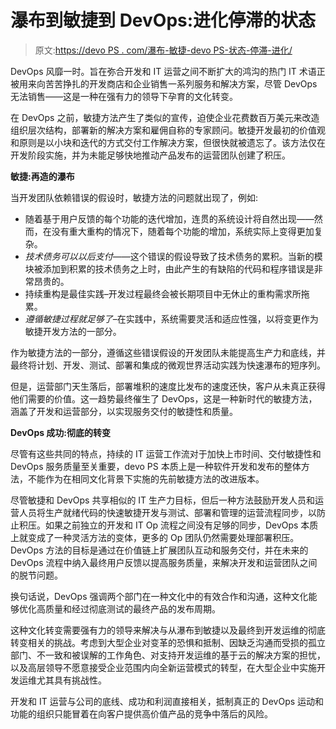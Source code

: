 # 瀑布到敏捷到 DevOps:进化停滞的状态

> 原文:[https://devo PS . com/瀑布-敏捷-devo PS-状态-停滞-进化/](https://devops.com/waterfall-agile-devops-state-stagnant-evolution/)

DevOps 风靡一时。旨在弥合开发和 IT 运营之间不断扩大的鸿沟的热门 IT 术语正被用来向苦苦挣扎的开发商店和企业销售一系列服务和解决方案，尽管 DevOps 无法销售——这是一种在强有力的领导下孕育的文化转变。

在 DevOps 之前，敏捷方法产生了类似的宣传，迫使企业花费数百万美元来改造组织层次结构，部署新的解决方案和雇佣自称的专家顾问。敏捷开发最初的价值观和原则是以小块和迭代的方式交付工作解决方案，但很快就被遗忘了。该方法仅在开发阶段实施，并为未能足够快地推动产品发布的运营团队创建了积压。

**敏捷:再造的瀑布**

当开发团队依赖错误的假设时，敏捷方法的问题就出现了，例如:

*   随着基于用户反馈的每个功能的迭代增加，连贯的系统设计将自然出现——然而，在没有重大重构的情况下，随着每个功能的增加，系统实际上变得更加复杂。
*   *技术债务可以以后支付*——这个错误的假设导致了技术债务的累积。当新的模块被添加到积累的技术债务之上时，由此产生的有缺陷的代码和程序错误是非常昂贵的。
*   持续重构是最佳实践–开发过程最终会被长期项目中无休止的重构需求所拖累。
*   *遵循敏捷过程就足够了*–在实践中，系统需要灵活和适应性强，以将变更作为敏捷开发方法的一部分。

作为敏捷方法的一部分，遵循这些错误假设的开发团队未能提高生产力和底线，并最终将计划、开发、测试、部署和集成的微观世界活动实践为快速瀑布的短序列。

但是，运营部门天生落后，部署堆积的速度比发布的速度还快，客户从未真正获得他们需要的价值。这一趋势最终催生了 DevOps，这是一种新时代的敏捷方法，涵盖了开发和运营部分，以实现服务交付的敏捷性和质量。

**DevOps 成功:彻底的转变**

尽管有这些共同的特点，持续的 IT 运营工作流对于加快上市时间、交付敏捷性和 DevOps 服务质量至关重要，devo PS 本质上是一种软件开发和发布的整体方法，不能作为在相同文化背景下实施的先前敏捷方法的改进版本。

尽管敏捷和 DevOps 共享相似的 IT 生产力目标，但后一种方法鼓励开发人员和运营人员将生产就绪代码的快速敏捷开发与测试、部署和管理的运营流程同步，以防止积压。如果之前独立的开发和 IT Op 流程之间没有足够的同步，DevOps 本质上就变成了一种灵活方法的变体，更多的 Op 团队仍然需要处理部署积压。DevOps 方法的目标是通过在价值链上扩展团队互动和服务交付，并在未来的 DevOps 流程中纳入最终用户反馈以提高服务质量，来解决开发和运营团队之间的脱节问题。

换句话说，DevOps 强调两个部门在一种文化中的有效合作和沟通，这种文化能够优化高质量和经过彻底测试的最终产品的发布周期。

这种文化转变需要强有力的领导来解决与从瀑布到敏捷以及最终到开发运维的彻底转变相关的挑战。考虑到大型企业对变革的恐惧和抵制、因缺乏沟通而受损的孤立部门、不一致和被误解的工作角色、对支持开发运维的基于云的解决方案的担忧，以及高层领导不愿意接受企业范围内向全新运营模式的转型，在大型企业中实施开发运维尤其具有挑战性。

开发和 IT 运营与公司的底线、成功和利润直接相关，抵制真正的 DevOps 运动和功能的组织只能冒着在向客户提供高价值产品的竞争中落后的风险。